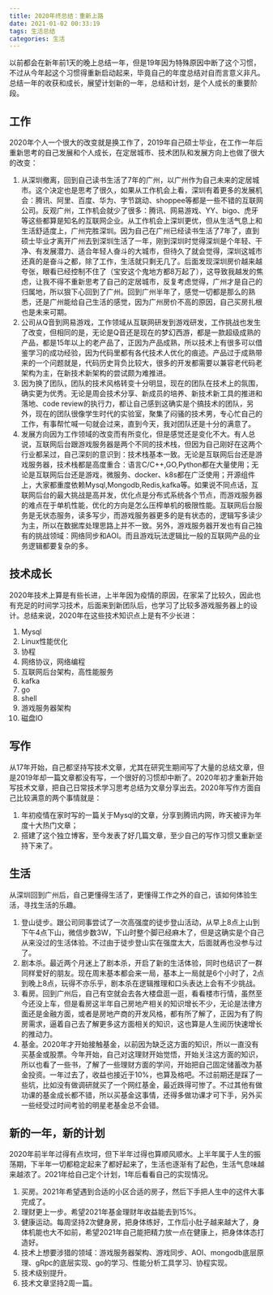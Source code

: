 ```yaml
---
title: 2020年终总结：重新上路
date: 2021-01-02 00:33:19
tags: 生活总结
categories: 生活
---
```


以前都会在新年前1天的晚上总结一年，但是19年因为特殊原因中断了这个习惯，不过从今年起这个习惯得重新启动起来，毕竟自己的年度总结对自而言意义非凡。总结一年的收获和成长，展望计划新的一年，总结和计划，是个人成长的重要阶段。

## 工作
2020年个人一个很大的改变就是换工作了，2019年自己硕士毕业，在工作一年后重新思考的自己发展和个人成长，在定居城市、技术团队和发展方向上也做了很大的改变：
1. 从深圳撤离，回到自己读书生活了7年的广州，以广州作为自己未来的定居城市。这个决定也是思考了很久，如果从工作机会上看，深圳有着更多的发展机会：腾讯、阿里、百度、华为、字节跳动、shoppee等都是一些不错的互联网公司。反观广州，工作机会就少了很多：腾讯、网易游戏、YY、bigo、虎牙等这些都算是知名的互联网企业。从工作机会上深圳更优，但从生活气息上和生活舒适度上，广州完胜深圳。因为自己在广州已经读书生活了7年了，直到硕士毕业才离开广州去到深圳生活了一年，刚到深圳时觉得深圳是个年轻、干净、有发展潜力、适合年轻人奋斗的大城市，但待久了就会觉得，深圳这城市还真的是奋斗之都，除了工作，生活就只剩无几了。后面发现深圳房价越来越夸张，眼看已经控制不住了（宝安这个鬼地方都8万起了），这导致我越发的焦虑，让我不得不重新思考了自己的定居城市，反复考虑觉得，广州才是自己的归属地，所以狠下心回到了广州。回到广州半年了，感觉一切都是那么的熟悉，还是广州能给自己生活的感觉，因为广州房价不高的原因，自己买房扎根也是未来可期。
2. 公司从Q音到网易游戏，工作领域从互联网研发到游戏研发，工作挑战也发生了改变，但相同的是，无论是Q音还是现在的梦幻西游，都是一款超级成熟的产品，都是15年以上的老产品了，正因为产品成熟，所以技术上有很多可以借鉴学习的成功经验，因为代码里都有各代技术人优化的痕迹。产品过于成熟带来的一个问题就是，代码历史背负比较大，很多的开发都需要以兼容老代码老架构为主，在新技术新架构的尝试颇为难推进。
3. 因为换了团队，团队的技术风格转变十分明显，现在的团队在技术上的氛围，确实更为优秀。无论是周会技术分享、新成员的培养、新技术新工具的推进和落地、code review的执行力，都让自己感到这确实是个搞技术的团队，另外，现在的团队很像学生时代的实验室，聚集了闷骚的技术男，专心忙自己的工作，有事帮忙喊一句就会过来，直到今天，我对团队还是十分的满意了。
4. 发展方向因为工作领域的改变而有所变化，但是感觉还是变化不大。有人总说，互联网后台跟游戏服务器是两个不同的技术栈，但因为自己刚好在这两个行业都呆过，自己深刻的意识到：技术栈基本一致。无论是互联网后台还是游戏服务器，技术栈都是高度重合：语言C/C++,GO,Python都在大量使用；无论是互联网后台还是游戏，微服务、docker、k8s都在广泛使用；开源组件上，大家都重度依赖Mysql,Mongodb,Redis,kafka等。如果说不同点话，互联网后台的最大挑战是高并发，优化点是分布式系统各个节点，而游戏服务器的难点在于单机性能，优化的方向是怎么压榨单机的极限性能。互联网后台服务是无状态服务，读多写少，而游戏服务器更多的是有状态的，逻辑写多读少为主，所以在数据库处理思路上并不一致。另外，游戏服务器开发也有自己独有的挑战领域：网络同步和AOI。而且游戏玩法逻辑比一般的互联网产品的业务逻辑都要复杂的多。

## 技术成长
2020年技术上算是有些长进，上半年因为疫情的原因，在家呆了比较久，因此也有充足的时间学习技术，后面来到新团队后，也学习了比较多游戏服务器上的设计。总结来说，2020年在这些技术知识点上是有不少长进：
1. Mysql
2. Linux性能优化
3. 协程
4. 网络协议，网络编程
5. 互联网后台架构，高性能服务
6. kafka
7. go
8. shell
9. 游戏服务器架构
10. 磁盘IO

## 写作
从17年开始，自己都坚持写技术文章，尤其在研究生期间写了大量的总结文章，但是2019年却一篇文章都没有写，一个很好的习惯却中断了。2020年初才重新开始写技术文章，把自己日常技术学习思考总结为文章分享出去。2020年写作方面自己比较满意的两个事情就是：
1. 年初疫情在家时写的一篇关于Mysql的文章，分享到腾讯内网，昨天被评为年度十大热门文章；
2. 搭建了这个独立博客，至今发表了好几篇文章，至少自己的写作习惯又重新坚持下来了。


## 生活
从深圳回到广州后，自己更懂得生活了，更懂得工作之外的自己，该如何体验生活，寻找生活的乐趣。
1. 登山徒步。跟公司同事尝试了一次高强度的徒步登山活动，从早上8点上山到下午4点下山，微信步数3W，下山时整个脚已经麻木了，但是这确实是个自己从来没过的生活体验。不过由于徒步登山实在强度太大，后面就再也没参与过了。
2. 剧本杀。最近两个月迷上了剧本杀，开启了新的生活体验，同时也结识了一群同样爱好的朋友。现在周末基本都会来一局，基本上一局就是6个小时了，2点到晚上8点，玩得不亦乐乎，剧本杀在逻辑推理和口头表达上会有不少挑战。
3. 看房。回到广州后，自己有空就会去各大楼盘逛一逛，看看楼市行情，虽然至今还没上车，但是看房这半年自己房地产相关的知识增长不少，无论是法律方面还是金融方面，或者是房地产商的开发风格，都有所了解了，正因为有了购房需求，逼着自己去了解更多这方面相关的知识，这也算是人生阅历快速增长的推动力。
4. 基金。2020年才开始接触基金，以前因为缺乏这方面的知识，所以一直没有买基金或股票。今年开始，自己对这理财开始觉悟，开始关注这方面的知识，所以也看了一些书，了解了一些理财方面的学问，开始把自己固定储蓄改为基金投资。一年过去了，收益也接近于10%，也算及格吧。不过前期还是踩了一些坑，比如没有做调研就买了一个网红基金，最近跌得可惨了。不过其他有做功课的基金成长都不错，所以买基金这事情，还得多做功课才可下手，另外买一些经受过时间考验的明星老基金总不会错。



## 新的一年，新的计划
2020年前半年过得有点坎坷，但下半年过得也算顺风顺水。上半年属于人生的振荡期，下半年一切都稳定起来了都好起来了，生活也逐渐有了起色，生活气息味越来越浓了。2021年给自己定个计划，1年后看看自己的实现情况。

1. 买房。2021年希望遇到合适的小区合适的房子，然后下手把人生中的这件大事完成了。
2. 理财更上一步。希望2021年基金理财年收益能去到15%。
3. 健康运动。每周坚持2次健身房，把身体练好，工作后小肚子越来越大了，身体机能也大不如前，希望2021年自己能把精力放一点在健康上，把身体体态打造好。
4. 技术上想要涉猎的领域：游戏服务器架构、游戏同步、AOI、mongodb底层原理、gRpc的底层实现、go的学习、性能分析工具学习、协程实现。
5. 技术级别提升。
6. 技术文章坚持2周一篇。